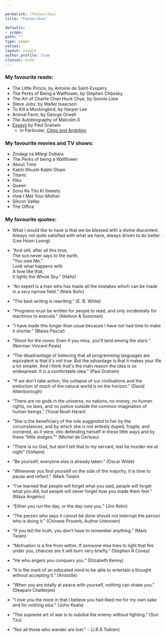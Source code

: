 ```yaml
---

permalink: /favourites/
title: "Favourites"

defaults:
- scope:
path: ""
type: pages
values:
layout: single
author_profile: true
classes: wide
---
```


### My favourite reads:

<a name="reads"></a>
- The Little Prince, by Antoine de Saint-Exupéry
- The Perks of Being a Wallflower, by Stephen Chbosky
- The Art of Charlie Chan Hock Chye, by Sonnie Liew
- Steve Jobs, by Walter Isaacson
- To Kill a Mockingbird, by Harper Lee
- Animal Farm, by George Orwell
- The Autobiography of Malcolm X 
- [Essays](http://paulgraham.com/articles.html) by Paul Graham
    -   In Particular, [Cities and Ambition](http://www.paulgraham.com/cities.html)

<a name="movies"></a>
### My favourite movies and TV shows:

- Zindagi na Milegi Dobara
- The Perks of being a Wallflower
- About Time
- Kabhi Khushi Kabhi Gham
- Titanic
- Piku 
- Queen 
- Sonu Ke Titu Ki Sweety
- How I Met Your Mother
- Silicon Valley
- The Office

### My favourite quotes:

<a name="quotes"></a>

- What I would like to have is that we be blessed with a divine discontent. Always not quite satisfied with what we have, always driven to do better. (Lee Hsien Loong)

- “And still, after all this time,  
The sun never says to the earth,  
"You owe Me."  
Look what happens with  
A love like that,  
It lights the Whole Sky.” (Hafiz)

- "An expert is a man who has made all the mistakes which can be made in a very narrow field." (Niels Bohr)

- "The best writing is rewriting." (E. B. White)

- "Programs must be written for people to read, and only incidentally for machines to execute." (Abelson & Sussman)

- “I have made this longer than usual because I have not had time to make it shorter.” (Blaise Pascal)

- “Shoot for the moon. Even if you miss, you'll land among the stars.” (Norman Vincent Peale)

- “The disadvantage of believing that all programming languages are equivalent is that it's not true. But the advantage is that it makes your life a lot simpler. And I think that's the main reason the idea is so widespread. It is a comfortable idea.” (Paul Graham)

- “If we don’t take action, the collapse of our civilisations and the extinction of much of the natural world is on the horizon.” (David Attenborough)

- “There are no gods in the universe, no nations, no money, no human rights, no laws, and no justice outside the common imagination of human beings.” (Yuval Noah Harari)

- “She is the beneficiary of the role suggested to her by the circumstances, and by which she is not entirely duped, fragile, and cornered, as it were, into defending herself in these little ways and by these “little dodges.”" (Michel de Certeau)

- "There is no God, but don’t tell that to my servant, lest he murder me at night" (Voltaire)

- “Be yourself; everyone else is already taken.” (Oscar Wilde)

- "Whenever you find yourself on the side of the majority, it is time to pause and reflect." (Mark Twain)

- “I’ve learned that people will forget what you said, people will forget what you did, but people will never forget how you made them feel.” (Maya Angelou)

- “Either you run the day, or the day runs you.” (Jim Rohn)

- “The person who says it cannot be done should not interrupt the person who is doing it.” (Chinese Proverb, Author Unknown)

- “If you tell the truth, you don’t have to remember anything.” (Mark Twain)

- “Motivation is a fire from within. If someone else tries to light that fire under you, chances are it will burn very briefly.” (Stephen R Covey)

- “He who angers you conquers you.” (Elizabeth Kenny)

- “It is the mark of an educated mind to be able to entertain a thought without accepting it.” (Aristotle)

- “When you are totally at peace with yourself, nothing can shake you.” (Deepam Chatterjee)

- "I love you the more in that I believe you had liked me for my own sake and for nothing else." (John Keats)

- "The supreme art of war is to subdue the enemy without fighting." (Sun Tzu)

- "Not all those who wander are lost." - (J.R.R Tolkien)
